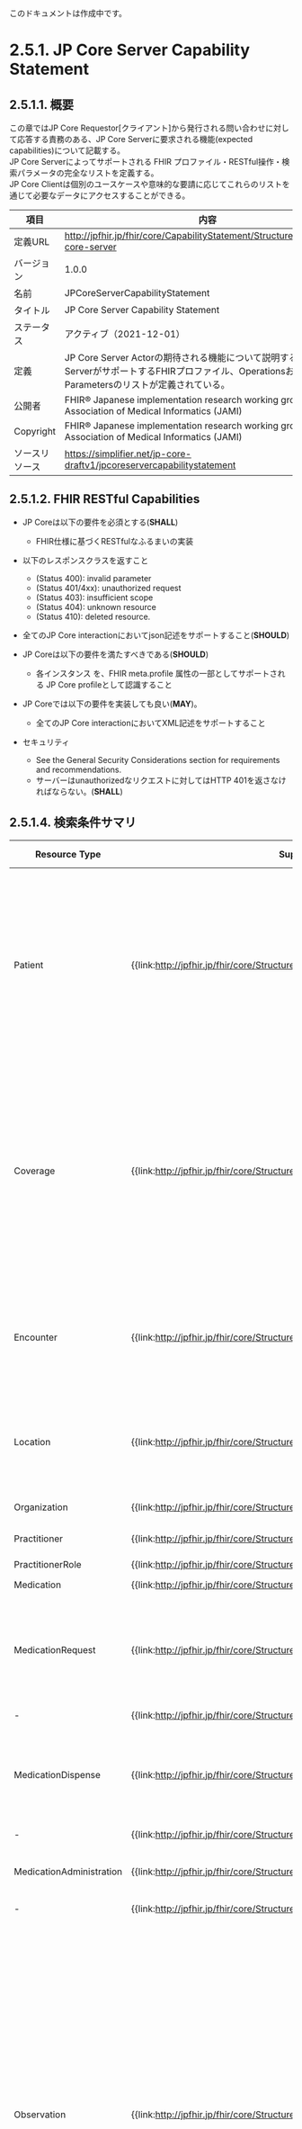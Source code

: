 このドキュメントは作成中です。

# 2.5.1. JP Core Server Capability Statement

## 2.5.1.1. 概要

この章ではJP Core Requestor[クライアント]から発行される問い合わせに対して応答する責務のある、JP Core Serverに要求される機能(expected capabilities)について記載する。  
JP Core Serverによってサポートされる FHIR プロファイル・RESTful操作・検索パラメータの完全なリストを定義する。  
JP Core Clientは個別のユースケースや意味的な要請に応じてこれらのリストを通じて必要なデータにアクセスすることができる。

| 項目           | 内容                                                       |
| -------------- | ---------------------------------------------------------- |
| 定義URL        | http://jpfhir.jp/fhir/core/CapabilityStatement/StructureDefinition/jp-core-server |
| バージョン     | 1.0.0                                                      |
| 名前           | JPCoreServerCapabilityStatement                                   |
| タイトル       | JP Core Server Capability Statement                              |
| ステータス     | アクティブ（2021-12-01）                                   |
| 定義           | JP Core Server Actorの期待される機能について説明する。 JP Core ServerがサポートするFHIRプロファイル、OperationsおよびSearch Parametersのリストが定義されている。|
| 公開者         | FHIR® Japanese implementation research working group in Japan Association of Medical Informatics (JAMI)   |
| Copyright      | FHIR® Japanese implementation research working group in Japan Association of Medical Informatics (JAMI)   |
| ソースリソース | https://simplifier.net/jp-core-draftv1/jpcoreservercapabilitystatement  |

## 2.5.1.2. FHIR RESTful Capabilities
- JP Coreは以下の要件を必須とする(**SHALL**)
  - FHIR仕様に基づくRESTfulなふるまいの実装
- 以下のレスポンスクラスを返すこと
  - (Status 400): invalid parameter
  - (Status 401/4xx): unauthorized request
  - (Status 403): insufficient scope
  - (Status 404): unknown resource
  - (Status 410): deleted resource.

- 全てのJP Core interactionにおいてjson記述をサポートすること(**SHOULD**)  

- JP Coreは以下の要件を満たすべきである(**SHOULD**)
  - 各インスタンス を、FHIR meta.profile 属性の一部としてサポートされる JP Core profileとして認識すること

- JP Coreでは以下の要件を実装しても良い(**MAY**)。
  - 全てのJP Core interactionにおいてXML記述をサポートすること

- セキュリティ  
  - See the General Security Considerations section for requirements and recommendations.
  - サーバーはunauthorizedなリクエストに対してはHTTP 401を返さなければならない。(**SHALL**)

## 2.5.1.4. 検索条件サマリ
|Resource Type|Supported Profiles|Supported Searches|
|---|---|---|
|Patient                   |{{link:http://jpfhir.jp/fhir/core/StructureDefinition/JP_Patient}}|[SHALL] identifier<br/>[SHOULD] name<br/>[SHOULD] birthdate + name<br/>[SHOULD] birthdate + gender<br/>[SHOULD] birthdate + name + gender<br/>[SHOULD] name + phone<br/>[SHOULD] name + address + postalcode<br/>[MAY] family + given + birthdate + gender + phone + address-postalcode|
|Coverage                  |{{link:http://jpfhir.jp/fhir/core/StructureDefinition/JP_Coverage}}|[SHOULD] beneficiary + reference<br/>[SHOULD] class-type<br/>[SHOULD] class-value<br/>[SHOULD] dependent<br/>[SHOULD] identifier<br/>[SHOULD] patient<br/>[SHOULD] payor<br/>[SHOULD] policy-holder<br/>[SHOULD] status + token<br/>[SHOULD] subscriber<br/>[SHOULD] type|
|Encounter                 |{{link:http://jpfhir.jp/fhir/core/StructureDefinition/JP_Encounter}}|[SHALL] patient<br/>[SHALL] date + patient<br/>[SHOULD] identifier<br/>[SHOULD] class + patient<br/>[SHOULD] patient + type	<br/>[SHOULD] patient + status|
|Location                  |{{link:http://jpfhir.jp/fhir/core/StructureDefinition/JP_Location}}|[SHOULD] name<br/>[SHOULD] address<br/>[SHOULD] address-city<br/>[SHOULD] address-state<br/>[SHOULD] address-postalcode|
|Organization              |{{link:http://jpfhir.jp/fhir/core/StructureDefinition/JP_Organization}}|[SHOULD] identifier<br/>[SHOULD] name<br/>[SHOULD] address|
|Practitioner              |{{link:http://jpfhir.jp/fhir/core/StructureDefinition/JP_Practitioner}}|[SHALL] identifier<br/>[SHALL] name|
|PractitionerRole          |{{link:http://jpfhir.jp/fhir/core/StructureDefinition/JP_PractitionerRole}}|[SHALL] specialty<br/>[SHALL] practitioner|
|Medication                |{{link:http://jpfhir.jp/fhir/core/StructureDefinition/JP_Medication}} |
|MedicationRequest         |{{link:http://jpfhir.jp/fhir/core/StructureDefinition/JP_MedicationRequest}}|[SHALL] identifier<br/>[SHOULD] patient<br/>[SHOULD] patient + date<br/>[SHOULD] patient + authoredon<br/>[MAY] date + authoredon + category + code + requester|
|-                         |{{link:http://jpfhir.jp/fhir/core/StructureDefinition/JP_MedicationRequest_injection}}|-|
|MedicationDispense        |{{link:http://jpfhir.jp/fhir/core/StructureDefinition/JP_MedicationDispense}}|[SHALL] identifier<br/>[SHOULD] patient<br/>[SHOULD] patient + whenhandedover<br/>[MAY] whenhandedover + whenprepared + context + code + performer	|
|-                         |{{link:http://jpfhir.jp/fhir/core/StructureDefinition/JP_MedicationDispense_Injection}}|-|
|MedicationAdministration  |{{link:http://jpfhir.jp/fhir/core/StructureDefinition/JP_MedicationAdministration}}|[SHALL] identifier<br/>[SHOULD] patient<br/>[SHOULD] patient + effective-time<br/>[MAY]code|
|-                         |{{link:http://jpfhir.jp/fhir/core/StructureDefinition/JP_MedicationAdministration_Injection}}|-|
|Observation               |{{link:http://jpfhir.jp/fhir/core/StructureDefinition/JP_Observation_Common}}|[SHOULD] subject + code + date + based-on<br/>[SHOULD] subject + code + date + value-quantity + based-on<br/>[SHOULD] subject + code + date + value-concept + based-on<br/>[SHOULD] subject + code + date + value-string + based-on<br/>[SHOULD] code + value-quantity + subject<br/>[SHOULD] code + value-concept + subject<br/>[SHOULD] code + value-string + subject<br/>[MAY] patient + category + code + value-quantity<br/>[MAY] patient + category + code + value-quantity + date<br/>[MAY] patient + category + code + value-quantity + encounter|
|-                         |{{link:http://jpfhir.jp/fhir/core/StructureDefinition/JP_Observation_LabResult}}|-|
|-                         |{{link:http://jpfhir.jp/fhir/core/StructureDefinition/JP_Observation_VitalSigns}}|-|
|-                         |{{link:http://jpfhir.jp/fhir/core/StructureDefinition/JP_Observation_BodyMeasurement}}|-|
|-                         |{{link:http://jpfhir.jp/fhir/core/StructureDefinition/JP_Observation_PhysicalExam}}|-|
|-                         |{{link:http://jpfhir.jp/fhir/core/StructureDefinition/JP_Observation_SocialHistory}}|-|
|ImagingStudy              |{{link:http://jpfhir.jp/fhir/core/StructureDefinition/JP_ImagingStudy_Radiology}}|[SHOULD] subject + modality<br/>[SHOULD] subject + bodysite<br/>[SHOULD] subject + started<br/>[SHOULD] subject + started + modality + bodysite<br/>[SHOULD]encounter|
|DiagnosticReport          |{{link:http://jpfhir.jp/fhir/core/StructureDefinition/JP_DiagnosticReport_Common}}|[SHOULD] subject + category<br/>[SHOULD] subject + category + based-on<br/>[SHOULD] subject + category + date<br/>[MAY]based-on + category + code + conclusion + date + encounter + identifier + issued + media + performer + result + results-interpreter + status + subject|
|-                         |{{link:http://jpfhir.jp/fhir/core/StructureDefinition/JP_DiagnosticReport_LabResult}}|-|
|-                         |{{link:http://jpfhir.jp/fhir/core/StructureDefinition/JP_DiagnosticReport_Radiology}}|-|
|AllergyIntolerance        |{{link:http://jpfhir.jp/fhir/core/StructureDefinition/JP_AllergyIntolerance}}|[SHALL] patient<br/>[SHALL] patient + date<br/>[SHOULD] patient + clinicalstatus<br/>[SHOULD] patient + verificationstatus<br/>[SHOULD] patient + type<br/>[SHOULD] patient + category<br/>[SHOULD] patient + criticality
|Condition                 |{{link:http://jpfhir.jp/fhir/core/StructureDefinition/JP_Condition}}|[SHALL] patient<br/>[SHALL] patient + date<br/>[SHOULD] patient + clinicalstatus<br/>[SHOULD] patient + verificationstatus<br/>[SHOULD] patient + category|
|Procedure                 |{{link:http://jpfhir.jp/fhir/core/StructureDefinition/JP_Procedure}}|[SHALL] patient<br/>[SHALL] patient + date|


## 2.5.1.4. RESTful Capabilities by Resource/Profile:

Capablity Statementリソースは{{link:http://jpfhir.jp/fhir/core/CapabilityStatement/StructureDefinition/JP_ServerCapabilityStatement}}より参照すること。

{{render:http://jpfhir.jp/fhir/core/CapabilityStatement/StructureDefinition/JP_ServerCapabilityStatement}}
<!--
- システムは以下のインタラクションをサポートしても良い(**MAY**)。
  - transaction interaction.
  - batch interaction.
  - search-system interaction.
  - history-system interaction.

|Resource Type|Supported Profiles|Supported Searches|SWG|
|----|----|----|----|----|
|AllergyIntolerance|[JP_AllergyIntolerance](https://simplifier.net/jp-core-draftv1/jpallergyintolerance)||SWG4|
|Appointment|[JP_Appointment](https://simplifier.net/jp-core-draftv1/jpappointment)||SWG4|
|AppointmentResponse|[JP_AppointmentResponse](https://simplifier.net/jp-core-draftv1/jpappointmentresponse)||SWG4|
|CarePlan|||SWG4|
|CareTeam|||SWG4|
|Condition|[JP_Condition](https://simplifier.net/jp-core-draftv1/jpcondition)|||
|Coverage|[JP_Coverage](https://simplifier.net/jp-core-draftv1/jpcoverage)|||
|Device||||
|DiagnosticReport||||
|DocumentReference||||
|Encounter|[JP_Encounter](https://simplifier.net/jp-core-draftv1/jpencounter)||SWG3|
|Goal||||
|Immunization|[JP_Immunization](https://simplifier.net/jp-core-draftv1/jpimmunization)|||
|Location|[JP_Location](https://simplifier.net/jp-core-draftv1/jplocation)||SWG3|
|||||
|MedicationDispense|[JP_MedicationAdministration](https://simplifier.net/jp-core-draftv1/jpmedicationdispense)|patient+status|SWG5|
|MedicationRequest|[JP_MedicationRequest](https://simplifier.net/jp-core-draftv1/jpmedicationrequest)|patient+medication|SWG5|
|||||
|Observation|[JP_Observation](https://simplifier.net/jp-core-draftv1/jpobservation),<br>[JP_Observation_BodyMeasurement](https://simplifier.net/jp-core-draftv1/jpobservationbodymeasurement),<br>[JP_Observation_LabResult](https://simplifier.net/jp-core-draftv1/jpobservationlabresult),<br>[JP_Observation_Microbiology](https://simplifier.net/jp-core-draftv1/jpobservationmicrobiology),<br>[JP_Observation_PhysicalExam](https://simplifier.net/jp-core-draftv1/jpobservationphysicalexam),<br>[JP_Observation_SocialHistory](https://simplifier.net/jp-core-draftv1/jpobservationsocialhistory),<br>[JP_Observation_VitalSigns](https://simplifier.net/jp-core-draftv1/jpobservationvitalsigns)||SWG2|
|Organization|[JP_Organization](https://simplifier.net/jp-core-draftv1/jporganization)||SWG3|
|[Patient](#patient)|[JP_Patient](https://simplifier.net/jp-core-draftv1/jppatient)|identifier, name, birthdate+name, birthdate+gender, birthdate+name+gender, name+phone, name+address-postalcode, family+given+birthdate+gender+phone+address-postalcode|SWG3|
|Practitioner|[JP_Practitioner](https://simplifier.net/jp-core-draftv1/jppractitioner)||SWG3|
|PractitionerRole|[JP_PractitionerRole](https://simplifier.net/jp-core-draftv1/jppractitionerrole)||SWG3|
|Procedure|[JP_Procedure](https://simplifier.net/jp-core-draftv1/jpprocedure)|||
|Provenance||||
|Schedule|[JP_Schedule](https://simplifier.net/jp-core-draftv1/jpschedule)||SWG3|
|Slot|[JP_Slot](https://simplifier.net/jp-core-draftv1/jpslot)||SWG3|
|ValueSet||||


## 2.5.1.4. Patient<a name="patient"></a>

Conformance Expectation: **SHALL**

Supported Profiles: [JP_Patient Profile](https://simplifier.net/fhirjpigwg/jppatient)

Reference Policy: resolves

Profile Interaction Summary:
- **SHALL** support search-type, read.
- **SHOULD** support vread, history-instance.
- **MAY** support create, update, patch, delete, history-type.

Fetch and Search Criteria:

- A Server **SHALL** be capable of returning a Patient resource using:  
  `GET [base]/Patient/[id]`
- A Server **SHALL** be capable of supporting the following _revincludes:  
  `Provenance:target - GET [base]/Patient?[parameter=value]&_revinclude=Provenance:target`


Search Parameter Summary:

|Conformance|Parameter|Type|Example|
|----|----|----|----|
|**SHALL**|identifier|token|`GET [base]/Patient?identifier=[identifier]`|
|**SHOULD**|name|string|`GET [base]/Patient?name=[name]`|

Search Parameter Combination Summary:

|Conformance|Parameter Combination|Type|Example|
|----|----|----|----|
|**SHOULD**|birthdate+name|[date](http://hl7.org/fhir/search.html#date)+[string](http://hl7.org/fhir/search.html#string)|`GET [base]/Patient?birthdate=[birthdate]&name=[name]`|
|**SHOULD**|birthdate+gender|date+[token](http://hl7.org/fhir/search.html#token)|`GET [base]/Patient?birthdate=[birthdate]&gender=[system]|[code]`|
|**SHOULD**|birthdate+name+gender|date+string+token|`GET [base]/Patient?birthdate=[birthdate]&name=[name]&gender=[system]|[code]`|
|**SHOULD**|name+phone|string+token|`GET [base]/Patient?name=[name]&phone=[system]|[code]`|
|**SHOULD**|name+address-postalcode|string+string|`GET [base]/Patient?name=[name]&address-postalcode=[address-postalcode]`|
|**MAY**|family+given+birthdate+gender+phone+address-postalcode|string+string+date+token+token+string||
-->
